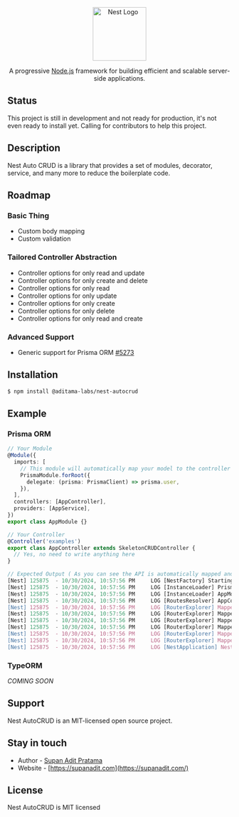 <p align="center">
  <a href="http://nestjs.com/" target="blank"><img src="https://nestjs.com/img/logo-small.svg" width="120" alt="Nest Logo" /></a>
</p>

[circleci-image]: https://img.shields.io/circleci/build/github/nestjs/nest/master?token=abc123def456
[circleci-url]: https://circleci.com/gh/nestjs/nest

  <p align="center">A progressive <a href="http://nodejs.org" target="_blank">Node.js</a> framework for building efficient and scalable server-side applications.</p>
    <p align="center">

## Status

This project is still in development and not ready for production, it's not even ready to install yet. Calling for contributors to help this project.

## Description

Nest Auto CRUD is a library that provides a set of modules, decorator, service, and many more to reduce the boilerplate code.

## Roadmap

### Basic Thing

- Custom body mapping
- Custom validation

### Tailored Controller Abstraction

- Controller options for only read and update
- Controller options for only create and delete
- Controller options for only read
- Controller options for only update
- Controller options for only create
- Controller options for only delete
- Controller options for only read and create

### Advanced Support

- Generic support for Prisma ORM [#5273](https://github.com/prisma/prisma/issues/5273)

## Installation

```bash
$ npm install @aditama-labs/nest-autocrud
```

## Example

### Prisma ORM

```typescript
// Your Module
@Module({
  imports: [
    // This module will automatically map your model to the controller
    PrismaModule.forRoot({
      delegate: (prisma: PrismaClient) => prisma.user,
    }),
  ],
  controllers: [AppController],
  providers: [AppService],
})
export class AppModule {}

// Your Controller
@Controller('examples')
export class AppController extends SkeletonCRUDController {
  // Yes, no need to write anything here
}

// Expected Output ( As you can see the API is automatically mapped and generated )
[Nest] 125875  - 10/30/2024, 10:57:56 PM     LOG [NestFactory] Starting Nest application...
[Nest] 125875  - 10/30/2024, 10:57:56 PM     LOG [InstanceLoader] PrismaModule dependencies initialized +14ms
[Nest] 125875  - 10/30/2024, 10:57:56 PM     LOG [InstanceLoader] AppModule dependencies initialized +0ms
[Nest] 125875  - 10/30/2024, 10:57:56 PM     LOG [RoutesResolver] AppController {/example}: +3ms
[Nest] 125875  - 10/30/2024, 10:57:56 PM     LOG [RouterExplorer] Mapped {/example, POST} route +3ms
[Nest] 125875  - 10/30/2024, 10:57:56 PM     LOG [RouterExplorer] Mapped {/example/:id, DELETE} route +1ms
[Nest] 125875  - 10/30/2024, 10:57:56 PM     LOG [RouterExplorer] Mapped {/example/list, GET} route +0ms
[Nest] 125875  - 10/30/2024, 10:57:56 PM     LOG [RouterExplorer] Mapped {/example, GET} route +1ms
[Nest] 125875  - 10/30/2024, 10:57:56 PM     LOG [RouterExplorer] Mapped {/example/:id, GET} route +0ms
[Nest] 125875  - 10/30/2024, 10:57:56 PM     LOG [RouterExplorer] Mapped {/example/:id, PATCH} route +0ms
[Nest] 125875  - 10/30/2024, 10:57:56 PM     LOG [NestApplication] Nest application successfully started +148ms
```

### TypeORM

_COMING SOON_

## Support

Nest AutoCRUD is an MIT-licensed open source project.

## Stay in touch

- Author - [Supan Adit Pratama](mailto:email@supanadit.com)
- Website - [https://supanadit.com](https://supanadit.com/)

## License

Nest AutoCRUD is MIT licensed

